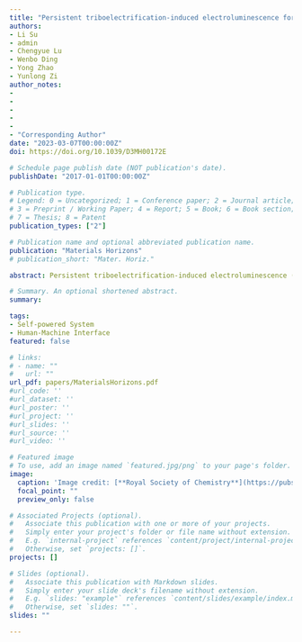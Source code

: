 ```yaml
---
title: "Persistent triboelectrification-induced electroluminescence for self-powered all-optical wireless user identification and multi-mode anti-counterfeiting"
authors:
- Li Su
- admin
- Chengyue Lu
- Wenbo Ding
- Yong Zhao
- Yunlong Zi
author_notes:
-
-
-
-
-
- "Corresponding Author"
date: "2023-03-07T00:00:00Z"
doi: https://doi.org/10.1039/D3MH00172E

# Schedule page publish date (NOT publication's date).
publishDate: "2017-01-01T00:00:00Z"

# Publication type.
# Legend: 0 = Uncategorized; 1 = Conference paper; 2 = Journal article;
# 3 = Preprint / Working Paper; 4 = Report; 5 = Book; 6 = Book section;
# 7 = Thesis; 8 = Patent
publication_types: ["2"]

# Publication name and optional abbreviated publication name.
publication: "Materials Horizons"
# publication_short: "Mater. Horiz."

abstract: Persistent triboelectrification-induced electroluminescence (TIEL) is highly desirable to break the constraints in the transient-emitting behavior of existing TIEL technologies as it addresses the hindrance caused by incomplete information in optical communication. In this work, a novel self-powered persistent TIEL material (SP-PTM) has been created for the first time, by incorporating the long-afterglow phosphors SrAl2O4:Eu2+, Dy3+ (SAOED) in the material design. It was found that the blue-green transient TIEL derived from ZnS:Cu, Al serves as a reliable excitation source to trigger the persistent photoluminescence (PL) of SAOED. Notably, the aligned dipole moment formed along the vertical direction in the bottom ferroelectric ceramics layer acts as an “optical antenna” to promote variation in the electric field of the upper luminescent layer. Accordingly, the SP-PTM exhibits intense and persistent TIEL for about 10 s in the absence of a continuous power supply. Due to such unique TIEL afterglow behavior, the SP-PTM is applicable in many fields, such as user identification and multi-mode anti-counterfeiting. The SP-PTM proposed in this work not only represents a breakthrough in TIEL materials due to its recording capability and versatile responsivity but also contributes a new strategy to the development of high-performance mechanical-light energy-conversion systems, which may inspire various functional applications.

# Summary. An optional shortened abstract.
summary: 

tags:
- Self-powered System
- Human-Machine Interface
featured: false

# links:
# - name: ""
#   url: ""
url_pdf: papers/MaterialsHorizons.pdf
#url_code: ''
#url_dataset: ''
#url_poster: ''
#url_project: ''
#url_slides: ''
#url_source: ''
#url_video: ''

# Featured image
# To use, add an image named `featured.jpg/png` to your page's folder. 
image:
  caption: 'Image credit: [**Royal Society of Chemistry**](https://pubs.rsc.org/en/Image/Get?imageInfo.ImageType=GA&imageInfo.ImageIdentifier.ManuscriptID=D2EE00900E&imageInfo.ImageIdentifier.Year=2022)'
  focal_point: ""
  preview_only: false

# Associated Projects (optional).
#   Associate this publication with one or more of your projects.
#   Simply enter your project's folder or file name without extension.
#   E.g. `internal-project` references `content/project/internal-project/index.md`.
#   Otherwise, set `projects: []`.
projects: []

# Slides (optional).
#   Associate this publication with Markdown slides.
#   Simply enter your slide deck's filename without extension.
#   E.g. `slides: "example"` references `content/slides/example/index.md`.
#   Otherwise, set `slides: ""`.
slides: ""

---
```


